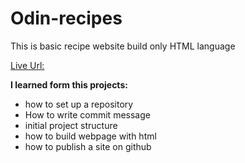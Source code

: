 # Odin-recipes

This is basic recipe website build only HTML language

[Live Url: ](https://nazruen.github.io/Odin-recipes/)

__I learned form this projects:__

- how to set up a repository
- How to write commit message
- initial project structure
- how to build webpage with html
- how to publish a site on github
